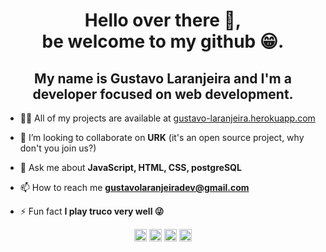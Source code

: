 <h1 align="center">Hello over there 👋,</br> be welcome to my github 😁.</h1> 
<h2 align="center">My name is Gustavo Laranjeira and I'm a developer focused on web development.</h2>

- 👨‍💻 All of my projects are available at [gustavo-laranjeira.herokuapp.com](https://gustavo-laranjeira.herokuapp.com)

- 👯 I’m looking to collaborate on **URK** (it's an open source project, why don't you join us?)

- 💬 Ask me about **JavaScript, HTML, CSS, postgreSQL**

- 📫 How to reach me **gustavolaranjeiradev@gmail.com**

- ⚡ Fun fact **I play truco very well 😜**

<p align="center">
<a href="https://github.com/gustavolaranjeira" target="blank"><img align="center" src="https://cdn.jsdelivr.net/npm/simple-icons@3.0.1/icons/github.svg" alt="gustavolaranjeira" height="20" width="20" /></a>
<a href="https://twitter.com/gustavolaranjeira" target="blank"><img align="center" src="https://cdn.jsdelivr.net/npm/simple-icons@3.0.1/icons/twitter.svg" alt="gustavolaranjeira" height="20" width="20" /></a>
<a href="https://linkedin.com/in/gustavolaranjeira" target="blank"><img align="center" src="https://cdn.jsdelivr.net/npm/simple-icons@3.0.1/icons/linkedin.svg" alt="gustavolaranjeira" height="20" width="20" /></a>
<a href="https://stackoverflow.com/gustavolaranjeira" target="blank"><img align="center" src="https://cdn.jsdelivr.net/npm/simple-icons@3.0.1/icons/stackoverflow.svg" alt="gustavolaranjeira" height="20" width="20" /></a>
</p>



<!-- I didn't create, yet! -->


<!--
**gustavolaranjeira/gustavolaranjeira** is a ✨ _special_ ✨ repository because its `README.md` (this file) appears on your GitHub profile.



